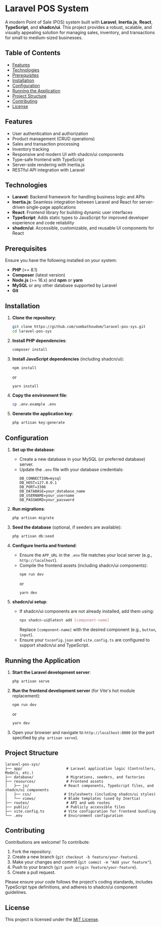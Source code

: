 # Laravel POS System

A modern Point of Sale (POS) system built with **Laravel**, **Inertia.js**, **React**, **TypeScript**, and **shadcn/ui**. This project provides a robust, scalable, and visually appealing solution for managing sales, inventory, and transactions for small to medium-sized businesses.

## Table of Contents
- [Features](#features)
- [Technologies](#technologies)
- [Prerequisites](#prerequisites)
- [Installation](#installation)
- [Configuration](#configuration)
- [Running the Application](#running-the-application)
- [Project Structure](#project-structure)
- [Contributing](#contributing)
- [License](#license)

## Features
- User authentication and authorization
- Product management (CRUD operations)
- Sales and transaction processing
- Inventory tracking
- Responsive and modern UI with shadcn/ui components
- Type-safe frontend with TypeScript
- Server-side rendering with Inertia.js
- RESTful API integration with Laravel

## Technologies
- **Laravel**: Backend framework for handling business logic and APIs
- **Inertia.js**: Seamless integration between Laravel and React for server-driven single-page applications
- **React**: Frontend library for building dynamic user interfaces
- **TypeScript**: Adds static types to JavaScript for improved developer experience and code reliability
- **shadcn/ui**: Accessible, customizable, and reusable UI components for React

## Prerequisites
Ensure you have the following installed on your system:
- **PHP** (>= 8.1)
- **Composer** (latest version)
- **Node.js** (>= 16.x) and **npm** or **yarn**
- **MySQL** or any other database supported by Laravel
- **Git**

## Installation
1. **Clone the repository**:
   ```bash
   git clone https://github.com/sombathoudom/laravel-pos-sys.git
   cd laravel-pos-sys
   ```

2. **Install PHP dependencies**:
   ```bash
   composer install
   ```

3. **Install JavaScript dependencies** (including shadcn/ui):
   ```bash
   npm install
   ```
   or
   ```bash
   yarn install
   ```

4. **Copy the environment file**:
   ```bash
   cp .env.example .env
   ```

5. **Generate the application key**:
   ```bash
   php artisan key:generate
   ```

## Configuration
1. **Set up the database**:
   - Create a new database in your MySQL (or preferred database) server.
   - Update the `.env` file with your database credentials:
     ```env
     DB_CONNECTION=mysql
     DB_HOST=127.0.0.1
     DB_PORT=3306
     DB_DATABASE=your_database_name
     DB_USERNAME=your_username
     DB_PASSWORD=your_password
     ```

2. **Run migrations**:
   ```bash
   php artisan migrate
   ```

3. **Seed the database** (optional, if seeders are available):
   ```bash
   php artisan db:seed
   ```

4. **Configure Inertia and frontend**:
   - Ensure the `APP_URL` in the `.env` file matches your local server (e.g., `http://localhost`).
   - Compile the frontend assets (including shadcn/ui components):
     ```bash
     npm run dev
     ```
     or
     ```bash
     yarn dev
     ```

5. **shadcn/ui setup**:
   - If shadcn/ui components are not already installed, add them using:
     ```bash
     npx shadcn-ui@latest add [component-name]
     ```
     Replace `[component-name]` with the desired component (e.g., `button`, `input`).
   - Ensure your `tsconfig.json` and `vite.config.ts` are configured to support shadcn/ui and TypeScript.

## Running the Application
1. **Start the Laravel development server**:
   ```bash
   php artisan serve
   ```

2. **Run the frontend development server** (for Vite's hot module replacement):
   ```bash
   npm run dev
   ```
   or
   ```bash
   yarn dev
   ```

3. Open your browser and navigate to `http://localhost:8000` (or the port specified by `php artisan serve`).

## Project Structure
```
laravel-pos-sys/
├── app/                    # Laravel application logic (Controllers, Models, etc.)
├── database/               # Migrations, seeders, and factories
├── resources/              # Frontend assets
│   ├── js/                # React components, TypeScript files, and shadcn/ui components
│   ├── css/               # Stylesheets (including shadcn/ui styles)
│   └── views/             # Blade templates (used by Inertia)
├── routes/                 # API and web routes
├── public/                 # Publicly accessible files
├── vite.config.ts         # Vite configuration for frontend bundling
└── .env                   # Environment configuration
```

## Contributing
Contributions are welcome! To contribute:
1. Fork the repository.
2. Create a new branch (`git checkout -b feature/your-feature`).
3. Make your changes and commit (`git commit -m "Add your feature"`).
4. Push to your branch (`git push origin feature/your-feature`).
5. Create a pull request.

Please ensure your code follows the project's coding standards, includes TypeScript type definitions, and adheres to shadcn/ui component guidelines.

## License
This project is licensed under the [MIT License](LICENSE).
